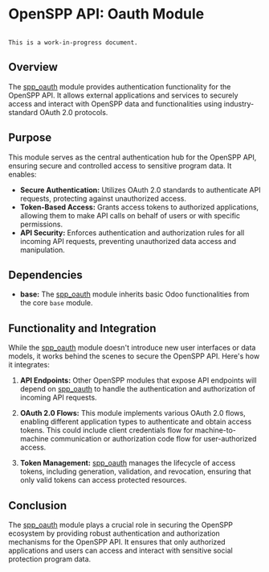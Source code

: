 # OpenSPP API: Oauth Module

```{warning}

This is a work-in-progress document.
```

## Overview

The [spp_oauth](spp_oauth) module provides authentication functionality for the OpenSPP API. It allows external applications and services to securely access and interact with OpenSPP data and functionalities using industry-standard OAuth 2.0 protocols.

## Purpose

This module serves as the central authentication hub for the OpenSPP API, ensuring secure and controlled access to sensitive program data. It enables:

- **Secure Authentication:**  Utilizes OAuth 2.0 standards to authenticate API requests, protecting against unauthorized access.
- **Token-Based Access:** Grants access tokens to authorized applications, allowing them to make API calls on behalf of users or with specific permissions.
- **API Security:** Enforces authentication and authorization rules for all incoming API requests, preventing unauthorized data access and manipulation.

## Dependencies

- **base:** The [spp_oauth](spp_oauth) module inherits basic Odoo functionalities from the core `base` module.

## Functionality and Integration

While the [spp_oauth](spp_oauth) module doesn't introduce new user interfaces or data models, it works behind the scenes to secure the OpenSPP API. Here's how it integrates:

1. **API Endpoints:** Other OpenSPP modules that expose API endpoints will depend on [spp_oauth](spp_oauth) to handle the authentication and authorization of incoming API requests.

2. **OAuth 2.0 Flows:** This module implements various OAuth 2.0 flows, enabling different application types to authenticate and obtain access tokens. This could include client credentials flow for machine-to-machine communication or authorization code flow for user-authorized access.

3. **Token Management:**  [spp_oauth](spp_oauth) manages the lifecycle of access tokens, including generation, validation, and revocation, ensuring that only valid tokens can access protected resources.

## Conclusion

The [spp_oauth](spp_oauth) module plays a crucial role in securing the OpenSPP ecosystem by providing robust authentication and authorization mechanisms for the OpenSPP API. It ensures that only authorized applications and users can access and interact with sensitive social protection program data. 
